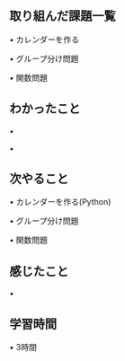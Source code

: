 ## 取り組んだ課題一覧
• カレンダーを作る

• グループ分け問題

• 関数問題

## わかったこと
• 

• 


## 次やること
• カレンダーを作る(Python)


• グループ分け問題


• 関数問題

## 感じたこと
• 


## 学習時間
• 3時間